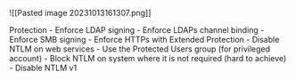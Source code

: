 
![[Pasted image 20231013161307.png]]

Protection - Enforce LDAP signing - Enforce LDAPs channel binding - Enforce SMB signing - Enforce HTTPs with Extended Protection - Disable NTLM on web services - Use the Protected Users group (for privileged account) - Block NTLM on system where it is not required (hard to achieve) - Disable NTLM v1